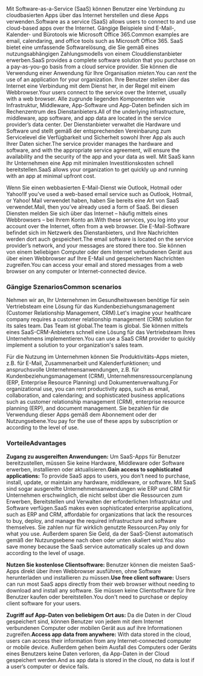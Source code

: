 <span data-ttu-id="94afd-101">Mit Software-as-a-Service (SaaS) können Benutzer eine Verbindung zu cloudbasierten Apps über das Internet herstellen und diese Apps verwenden.</span><span class="sxs-lookup"><span data-stu-id="94afd-101">Software as a service (SaaS) allows users to connect to and use cloud-based apps over the Internet.</span></span> <span data-ttu-id="94afd-102">Gängige Beispiele sind E-Mail-, Kalender- und Bürotools wie Microsoft Office 365.</span><span class="sxs-lookup"><span data-stu-id="94afd-102">Common examples are email, calendaring, and office tools such as Microsoft Office 365.</span></span> <span data-ttu-id="94afd-103">SaaS bietet eine umfassende Softwarelösung, die Sie gemäß eines nutzungsabhängigen Zahlungsmodells von einem Clouddienstanbieter erwerben.</span><span class="sxs-lookup"><span data-stu-id="94afd-103">SaaS provides a complete software solution that you purchase on a pay-as-you-go basis from a cloud service provider.</span></span> <span data-ttu-id="94afd-104">Sie können die Verwendung einer Anwendung für Ihre Organisation *mieten*.</span><span class="sxs-lookup"><span data-stu-id="94afd-104">You can *rent* the use of an application for your organization.</span></span> <span data-ttu-id="94afd-105">Ihre Benutzer stellen über das Internet eine Verbindung mit dem Dienst her, in der Regel mit einem Webbrowser.</span><span class="sxs-lookup"><span data-stu-id="94afd-105">Your users connect to the service over the Internet, usually with a web browser.</span></span> <span data-ttu-id="94afd-106">Alle zugrunde liegenden Komponenten wie Infrastruktur, Middleware, App-Software und App-Daten befinden sich im Rechenzentrum des Dienstanbieters.</span><span class="sxs-lookup"><span data-stu-id="94afd-106">All of the underlying infrastructure, middleware, app software, and app data are located in the service provider’s data center.</span></span> <span data-ttu-id="94afd-107">Der Dienstanbieter verwaltet die Hardware und Software und stellt gemäß der entsprechenden Vereinbarung zum Servicelevel die Verfügbarkeit und Sicherheit sowohl Ihrer App als auch Ihrer Daten sicher.</span><span class="sxs-lookup"><span data-stu-id="94afd-107">The service provider manages the hardware and software, and with the appropriate service agreement, will ensure the availability and the security of the app and your data as well.</span></span> <span data-ttu-id="94afd-108">Mit SaaS kann Ihr Unternehmen eine App mit minimalen Investitionskosten schnell bereitstellen.</span><span class="sxs-lookup"><span data-stu-id="94afd-108">SaaS allows your organization to get quickly up and running with an app at minimal upfront cost.</span></span>

<span data-ttu-id="94afd-109">Wenn Sie einen webbasierten E-Mail-Dienst wie Outlook, Hotmail oder Yahoo!</span><span class="sxs-lookup"><span data-stu-id="94afd-109">If you’ve used a web-based email service such as Outlook, Hotmail, or Yahoo!</span></span> <span data-ttu-id="94afd-110">Mail verwendet haben, haben Sie bereits eine Art von SaaS verwendet.</span><span class="sxs-lookup"><span data-stu-id="94afd-110">Mail, then you’ve already used a form of SaaS.</span></span> <span data-ttu-id="94afd-111">Bei diesen Diensten melden Sie sich über das Internet – häufig mittels eines Webbrowsers – bei Ihrem Konto an.</span><span class="sxs-lookup"><span data-stu-id="94afd-111">With these services, you log into your account over the Internet, often from a web browser.</span></span> <span data-ttu-id="94afd-112">Die E-Mail-Software befindet sich im Netzwerk des Dienstanbieters, und Ihre Nachrichten werden dort auch gespeichert.</span><span class="sxs-lookup"><span data-stu-id="94afd-112">The email software is located on the service provider’s network, and your messages are stored there too.</span></span> <span data-ttu-id="94afd-113">Sie können von einem beliebigen Computer oder dem Internet verbundenen Gerät aus über einen Webbrowser auf Ihre E-Mail und gespeicherten Nachrichten zugreifen.</span><span class="sxs-lookup"><span data-stu-id="94afd-113">You can access your email and stored messages from a web browser on any computer or Internet-connected device.</span></span>

### <a name="common-scenarios"></a><span data-ttu-id="94afd-114">Gängige Szenarios</span><span class="sxs-lookup"><span data-stu-id="94afd-114">Common scenarios</span></span>

<span data-ttu-id="94afd-115">Nehmen wir an, Ihr Unternehmen im Gesundheitswesen benötige für sein Vertriebsteam eine Lösung für das Kundenbeziehungsmanagement (Customer Relationship Management, CRM).</span><span class="sxs-lookup"><span data-stu-id="94afd-115">Let's imagine your healthcare company requires a customer relationship management (CRM) solution for its sales team.</span></span> <span data-ttu-id="94afd-116">Das Team ist global.</span><span class="sxs-lookup"><span data-stu-id="94afd-116">The team is global.</span></span> <span data-ttu-id="94afd-117">Sie können mittels eines SaaS-CRM-Anbieters schnell eine Lösung für das Vertriebsteam Ihres Unternehmens implementieren.</span><span class="sxs-lookup"><span data-stu-id="94afd-117">You can use a SaaS CRM provider to quickly implement a solution to your organization's sales team.</span></span>

<span data-ttu-id="94afd-118">Für die Nutzung im Unternehmen können Sie Produktivitäts-Apps mieten, z.B. für E-Mail, Zusammenarbeit und Kalenderfunktionen; und anspruchsvolle Unternehmensanwendungen, z.B. für Kundenbeziehungsmanagement (CRM), Unternehmensressourcenplanung (ERP, Enterprise Resource Planning) und Dokumentenverwaltung.</span><span class="sxs-lookup"><span data-stu-id="94afd-118">For organizational use, you can rent productivity apps, such as email, collaboration, and calendaring; and sophisticated business applications such as customer relationship management (CRM), enterprise resource planning (ERP), and document management.</span></span> <span data-ttu-id="94afd-119">Sie bezahlen für die Verwendung dieser Apps gemäß dem Abonnement oder der Nutzungsebene.</span><span class="sxs-lookup"><span data-stu-id="94afd-119">You pay for the use of these apps by subscription or according to the level of use.</span></span>

### <a name="advantages"></a><span data-ttu-id="94afd-120">Vorteile</span><span class="sxs-lookup"><span data-stu-id="94afd-120">Advantages</span></span>

<span data-ttu-id="94afd-121">**Zugang zu ausgereiften Anwendungen:** Um SaaS-Apps für Benutzer bereitzustellen, müssen Sie keine Hardware, Middleware oder Software erwerben, installieren oder aktualisieren.</span><span class="sxs-lookup"><span data-stu-id="94afd-121">**Gain access to sophisticated applications:** To provide SaaS apps to users, you don’t need to purchase, install, update, or maintain any hardware, middleware, or software.</span></span> <span data-ttu-id="94afd-122">Mit SaaS sind sogar ausgereifte Unternehmensanwendungen wie ERP und CRM für Unternehmen erschwinglich, die nicht selbst über die Ressourcen zum Erwerben, Bereitstellen und Verwalten der erforderlichen Infrastruktur und Software verfügen.</span><span class="sxs-lookup"><span data-stu-id="94afd-122">SaaS makes even sophisticated enterprise applications, such as ERP and CRM, affordable for organizations that lack the resources to buy, deploy, and manage the required infrastructure and software themselves.</span></span>
<span data-ttu-id="94afd-123">Sie zahlen nur für wirklich genutzte Ressourcen.</span><span class="sxs-lookup"><span data-stu-id="94afd-123">Pay only for what you use.</span></span> <span data-ttu-id="94afd-124">Außerdem sparen Sie Geld, da der SaaS-Dienst automatisch gemäß der Nutzungsebene nach oben oder unten skaliert wird.</span><span class="sxs-lookup"><span data-stu-id="94afd-124">You also save money because the SaaS service automatically scales up and down according to the level of usage.</span></span>

<span data-ttu-id="94afd-125">**Nutzen Sie kostenlose Clientsoftware:** Benutzer können die meisten SaaS-Apps direkt über ihren Webbrowser ausführen, ohne Software herunterladen und installieren zu müssen.</span><span class="sxs-lookup"><span data-stu-id="94afd-125">**Use free client software:** Users can run most SaaS apps directly from their web browser without needing to download and install any software.</span></span> <span data-ttu-id="94afd-126">Sie müssen keine Clientsoftware für Ihre Benutzer kaufen oder bereitstellen.</span><span class="sxs-lookup"><span data-stu-id="94afd-126">You don't need to purchase or deploy client software for your users.</span></span>

<span data-ttu-id="94afd-127">**Zugriff auf App-Daten von beliebigem Ort aus:** Da die Daten in der Cloud gespeichert sind, können Benutzer von jedem mit dem Internet verbundenen Computer oder mobilen Gerät aus auf ihre Informationen zugreifen.</span><span class="sxs-lookup"><span data-stu-id="94afd-127">**Access app data from anywhere:** With data stored in the cloud, users can access their information from any Internet-connected computer or mobile device.</span></span> <span data-ttu-id="94afd-128">Außerdem gehen beim Ausfall des Computers oder Geräts eines Benutzers keine Daten verloren, da App-Daten in der Cloud gespeichert werden.</span><span class="sxs-lookup"><span data-stu-id="94afd-128">And as app data is stored in the cloud, no data is lost if a user’s computer or device fails.</span></span>
